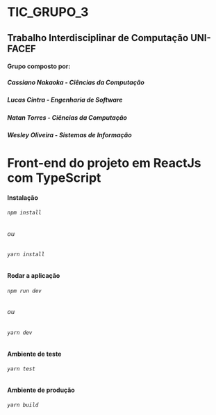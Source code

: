 # TIC_GRUPO_3
 ## Trabalho Interdisciplinar de Computação UNI-FACEF
 #### Grupo composto por: 
 #####  Cassiano Nakaoka - Ciências da Computação
 #####  Lucas Cintra - Engenharia de Software
 #####  Natan Torres - Ciências da Computação
 #####  Wesley Oliveira - Sistemas de Informação

# Front-end do projeto em ReactJs com TypeScript

#### Instalação
######  `npm install`
###### _ou_
######  `yarn install`

#### Rodar a aplicação
######  `npm run dev`
###### _ou_
######  `yarn dev`

#### Ambiente de teste
###### `yarn test`

#### Ambiente de produção
###### `yarn build`

